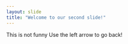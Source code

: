 ```yaml
---
layout: slide
title: "Welcome to our second slide!"
---
```

This is not funny
Use the left arrow to go back!